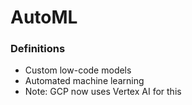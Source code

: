 # AutoML

### Definitions
* Custom low-code models
* Automated machine learning 
* Note: GCP now uses Vertex AI for this

